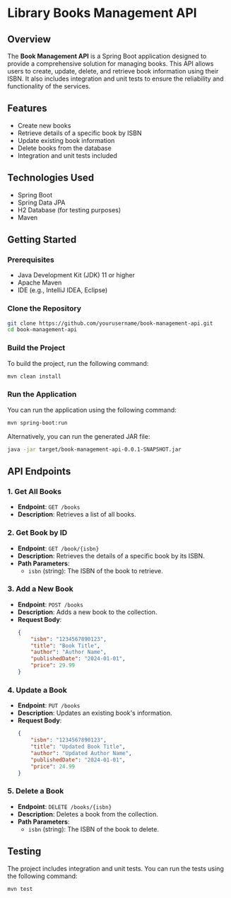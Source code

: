 
# Library Books Management API

## Overview

The **Book Management API** is a Spring Boot application designed to provide a comprehensive solution for managing books. This API allows users to create, update, delete, and retrieve book information using their ISBN. It also includes integration and unit tests to ensure the reliability and functionality of the services.

## Features

- Create new books
- Retrieve details of a specific book by ISBN
- Update existing book information
- Delete books from the database
- Integration and unit tests included

## Technologies Used

- Spring Boot
- Spring Data JPA
- H2 Database (for testing purposes)
- Maven

## Getting Started

### Prerequisites

- Java Development Kit (JDK) 11 or higher
- Apache Maven
- IDE (e.g., IntelliJ IDEA, Eclipse)

### Clone the Repository

```bash
git clone https://github.com/yourusername/book-management-api.git
cd book-management-api
```

### Build the Project

To build the project, run the following command:

```bash
mvn clean install
```

### Run the Application

You can run the application using the following command:

```bash
mvn spring-boot:run
```

Alternatively, you can run the generated JAR file:

```bash
java -jar target/book-management-api-0.0.1-SNAPSHOT.jar
```

## API Endpoints

### 1. Get All Books
- **Endpoint**: `GET /books`
- **Description**: Retrieves a list of all books.

### 2. Get Book by ID
- **Endpoint**: `GET /book/{isbn}`
- **Description**: Retrieves the details of a specific book by its ISBN.
- **Path Parameters**: 
  - `isbn` (string): The ISBN of the book to retrieve.

### 3. Add a New Book
- **Endpoint**: `POST /books`
- **Description**: Adds a new book to the collection.
- **Request Body**:
  ```json
  {
      "isbn": "1234567890123",
      "title": "Book Title",
      "author": "Author Name",
      "publishedDate": "2024-01-01",
      "price": 29.99
  }
  ```

### 4. Update a Book
- **Endpoint**: `PUT /books`
- **Description**: Updates an existing book's information.
- **Request Body**:
  ```json
  {
      "isbn": "1234567890123",
      "title": "Updated Book Title",
      "author": "Updated Author Name",
      "publishedDate": "2024-01-01",
      "price": 24.99
  }
  ```

### 5. Delete a Book
- **Endpoint**: `DELETE /books/{isbn}`
- **Description**: Deletes a book from the collection.
- **Path Parameters**: 
  - `isbn` (string): The ISBN of the book to delete.

## Testing

The project includes integration and unit tests. You can run the tests using the following command:

```bash
mvn test
```

